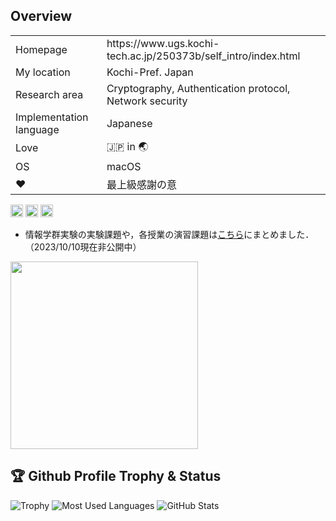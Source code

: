 ## Overview
<table align="center">
<tbody>
	<tr>
		<td>Homepage</td>
    <td>https://www.ugs.kochi-tech.ac.jp/250373b/self_intro/index.html</td>
	</tr>
	<tr>
		<td>My location</td>
		<td>Kochi-Pref. Japan
	</tr>
	<tr>
		<td>Research area</td>
		<td>Cryptography, Authentication protocol, Network security</td>
	</tr>
	<tr>
		<td>Implementation language</td>
		<td>Japanese</td>
	</tr>
	<tr>
		<td>Love</td>
		<td>🇯🇵 in 🌏</td>
	</tr>
	<tr>
		<td>OS</td>
		<td>macOS</td>
	</tr>
	<tr>
		<td>❤️</td>
		<td>最上級感謝の意</td>
	</tr>
</tbody>
</table>

<p align="left">
   	 <img height="20" src="https://komarev.com/ghpvc/?username=MIZOGUCHIKoki&style=plastic" />
    	 <img height="20" src="https://img.shields.io/github/followers/MIZOGUCHIKoki?label=follow&logo=github&style=plastic" />
   	 <img height="20" src="https://img.shields.io/github/issues/MIZOGUCHIKoki/MIZOGUCHIKoki.svg?&style=plastic" />
</p>

- 情報学群実験の実験課題や，各授業の演習課題は[こちら](https://github.com/MIZOGUCHIKoki/Programming-Lab/blob/main/README.md)にまとめました．（2023/10/10現在非公開中） 
  
<img height="300" src="https://github-profile-summary-cards.vercel.app/api/cards/profile-details?username=MIZOGUCHIKoki&theme=dracula" />

## 🏆 Github Profile Trophy & Status
![Trophy](https://github-profile-trophy.vercel.app/?username=MIZOGUCHIKoki&column=8&theme=gruvbox&no-frame=true)
![Most Used Languages](https://github-readme-stats.vercel.app/api/top-langs/?username=MIZOGUCHIKoki&theme=nord)
![GitHub Stats](https://github-readme-stats.vercel.app/api?username=MIZOGUCHIKoki&show_icons=true&count_private=true&line_height=40&theme=nord)
